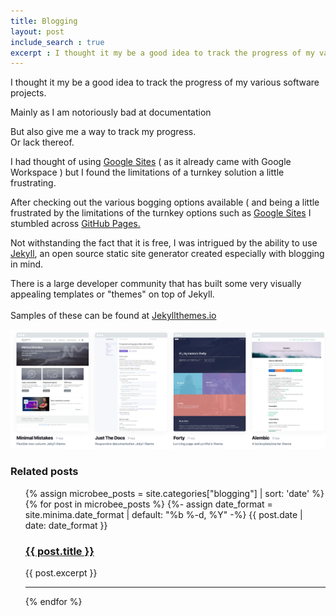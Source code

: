 ```yaml
---
title: Blogging
layout: post
include_search : true
excerpt : I thought it my be a good idea to track the progress of my various software projects.
---
```

I thought it my be a good idea to track the progress of my various software projects.

Mainly as I am notoriously bad at documentation

But also give me a way to track my progress.  
Or lack thereof.   

I had thought of using [Google Sites](https://sites.google.com/) ( as it already came with Google Workspace ) but I found the limitations of a turnkey solution a little frustrating.

After checking out the various bogging options available ( and being a little frustrated by the limitations of the turnkey options such as [Google Sites](https://sitdes.google.com/) I stumbled across [GitHub Pages.](https://pages.github.com/)

Not withstanding the fact that it is free, I was intrigued by the ability to use [Jekyll](https://jekyllrb.com/), an open source static site generator created especially with blogging in mind.  

There is a large developer community that has built some very visually appealing templates or "themes" on top of Jekyll.
<br>  
Samples of these can be found at [Jekyllthemes.io](https://jekyllthemes.io)

![Jekyllthemes.io](/assets/images/jekyllthemes.jpg)

### Related posts

<ul class="post-list">
{% assign microbee_posts = site.categories["blogging"] | sort: 'date' %}
{% for post in microbee_posts %}
    {%- assign date_format = site.minima.date_format | default: "%b %-d, %Y" -%}
      {{ post.date | date: date_format }}
      <h3><a href="{{ post.url }}">{{ post.title }}</a></h3>
      {{ post.excerpt }}
      <hr>
    {% endfor %}
</ul>
 
